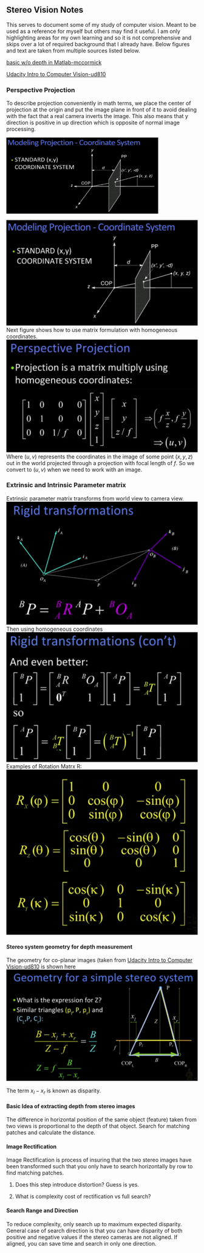 ## Stereo Vision Notes
This serves to document some of my study of computer vision. Meant to be used as a reference for myself but others may find it useful. I am only highlighting areas for my own learning and so it is not comprehensive and skips over a lot of required background that I already have. Below figures and text are taken from multiple sources listed below.

[figure1]: ./projection_coordinate_system_big.png
[figure1a]: ./Perspective_Projection.png
[Rigid Transformation]: ./Rigid_Transformation.png
[Rigid Transformation Homgenous]: ./Rigid_Transformation_Homogenous.png
[Rotation Matrix R]: ./Rotation_Matrix_R.png
[figure2]: ./Stereo_geometry_depth.png

[basic w/o depth in Matlab-mccormick](http://mccormickml.com/2014/01/10/stereo-vision-tutorial-part-i/)

[Udacity Intro to Computer Vision-ud810](https://www.udacity.com/course/introduction-to-computer-vision--ud810)


### Perspective Projection
To describe projection conveniently in math terms, we place the center of projection at the origin and put the image plane in front of it to avoid dealing with the fact that a real camera inverts the image. This also means that y direction is positive in up direction which is opposite of normal image processing.

<img src="./projection_coordinate_system_big.png" width="400" height="200"/>


![alt text][figure1]
Next figure shows how to use matrix formulation with homogeneous coordinates.
![alt text][figure1a]
Where $(u,v)$ represents the coordinates in the image of some point $(x,y,z)$ out in the world projected through a projection with focal length of $f$. So we convert to $(u,v)$ when we need to work with an image.

### Extrinsic and Intrinsic Parameter matrix
Extrinsic parameter matrix transforms from world view to camera view.
![alt text][Rigid Transformation]
Then using homogeneous coordinates
![alt text][Rigid Transformation Homgenous]
Examples of Rotation Matrx R:
![Rotation Matrix R]

#### Stereo system geometry for depth measurement
The geometry for co-planar images (taken from [Udacity Intro to Computer Vision-ud810](https://www.udacity.com/course/introduction-to-computer-vision--ud810) is shown here ![alt text][figure2]

The  term  $x_l-x_r$ is known as disparity.



#### Basic Idea of extracting depth from stereo images
The difference in horizontal position of the same object (feature) taken from two views is proportional to the depth of that object. Search for matching patches and calculate the distance.

#### Image Rectification
Image Rectification is process of insuring that the two stereo images have been transformed such that you only have to search horizontally by row to find matching patches.

1) Does this step introduce distortion? Guess is yes.

2) What is complexity cost of rectification vs full search?

#### Search Range and Direction
To reduce complexity, only search up to maximum expected disparity. General case of search direction is that you can have disparity of both positive and negative values if the stereo cameras are not aligned. If aligned, you can save time and search in only one direction.
